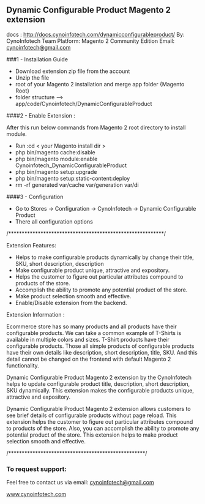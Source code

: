 ## Dynamic Configurable Product Magento 2 extension

docs : http://docs.cynoinfotech.com/dynamicconfigurableproduct/
By: CynoInfotech Team
Platform: Magento 2 Community Edition
Email: cynoinfotech@gmail.com

###1 - Installation Guide

 * Download extension zip file from the account
 * Unzip the file
 * root of your Magento 2 installation and merge app folder {Magento Root}
 * folder structure --> app/code/Cynoinfotech/DynamicConfigurableProduct

 
####2 -  Enable Extension :  
  
  After this run below commands from Magento 2 root directory to install module.
  
 * Run :cd < your Magento install dir >
 * php bin/magento cache:disable
 * php bin/magento module:enable Cynoinfotech_DynamicConfigurableProduct
 * php bin/magento setup:upgrade
 * php bin/magento setup:static-content:deploy
 * rm -rf generated var/cache var/generation var/di

####3 - Configuration

- Go to Stores -> Configuration -> CynoInfotech -> Dynamic Configurable Product
- There all configuration options 


/**********************************************************/

Extension Features:

- Helps to make configurable products dynamically by change their title, SKU, short description, description
- Make configurable product unique, attractive and expository.
- Helps the customer to figure out particular attributes compound to products of the store.
- Accomplish the ability to promote any potential product of the store.
- Make product selection smooth and effective.
- Enable/Disable extension from the backend.

Extension Information : 

Ecommerce store has so many products and all products have their configurable products. We can take a common example of T-Shirts is available in multiple colors and sizes. T-Shirt products have their configurable products. Those all simple products of configurable products have their own details like description, short description, title, SKU. And this detail cannot be changed on the frontend with default Magento 2 functionality.

Dynamic Configurable Product Magento 2 extension by the CynoInfotech helps to update configurable product title, description, short description, SKU dynamically. This extension makes the configurable products unique, attractive and expository.

Dynamic Configurable Product Magento 2 extension allows customers to see brief details of configurable products without page reload. This extension helps the customer to figure out particular attributes compound to products of the store. Also, you can accomplish the ability to promote any potential product of the store. This extension helps to make product selection smooth and effective.

/***************************************************/

### To request support:

Feel free to contact us via email: cynoinfotech@gmail.com

www.cynoinfotech.com
